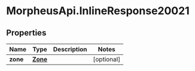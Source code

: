 # MorpheusApi.InlineResponse20021

## Properties

Name | Type | Description | Notes
------------ | ------------- | ------------- | -------------
**zone** | [**Zone**](Zone.md) |  | [optional] 


